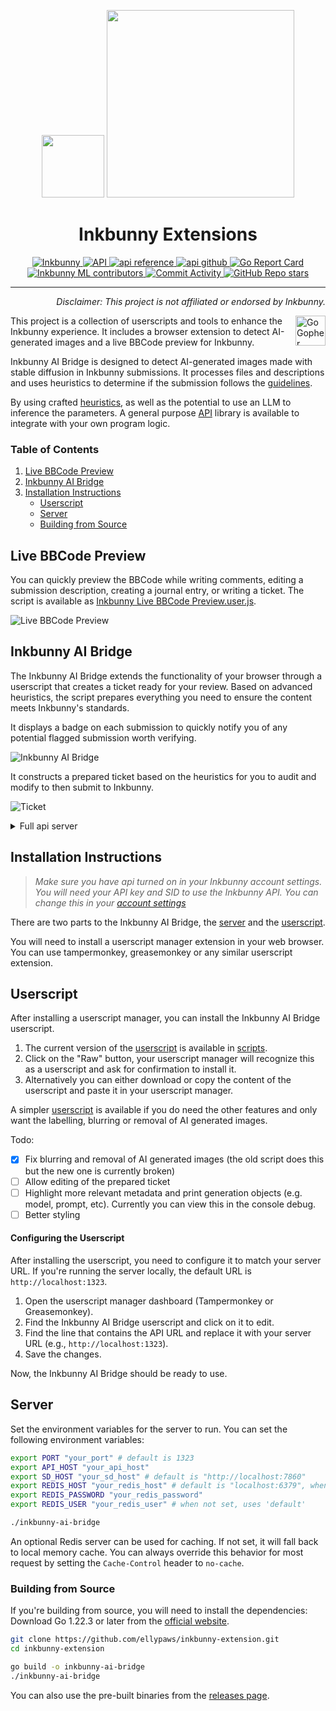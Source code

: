 <p align="center">
  <img src="https://inkbunny.net/images81/elephant/logo/bunny.png" width="100" />
  <img src="https://inkbunny.net/images81/elephant/logo/text.png" width="300" />
  <br>
  <h1 align="center">Inkbunny Extensions</h1>
</p>

<p align="center">
  <a href="https://inkbunny.net/">
    <img alt="Inkbunny" src="https://img.shields.io/badge/website-inkbunny.net-blue">
  </a>
  <a href="https://wiki.inkbunny.net/wiki/API">
    <img alt="API" src="https://img.shields.io/badge/api-inkbunny.net-blue">
  </a>
  <a href="https://pkg.go.dev/github.com/ellypaws/inkbunny/api">
    <img alt="api reference" src="https://img.shields.io/badge/api-inkbunny/api-007d9c?logo=go&logoColor=white">
  </a>
  <a href="https://github.com/ellypaws/inkbunny">
    <img alt="api github" src="https://img.shields.io/badge/github-inkbunny/api-007d9c?logo=github&logoColor=white">
  </a>
  <a href="https://goreportcard.com/report/github.com/ellypaws/inkbunny-app">
    <img src="https://goreportcard.com/badge/github.com/ellypaws/inkbunny-app" alt="Go Report Card" />
  </a>
  <br>
  <a href="https://github.com/ellypaws/inkbunny-app/graphs/contributors">
    <img alt="Inkbunny ML contributors" src="https://img.shields.io/github/contributors/ellypaws/inkbunny-app">
  </a>
  <a href="https://github.com/ellypaws/inkbunny-app/commits/main">
    <img alt="Commit Activity" src="https://img.shields.io/github/commit-activity/m/ellypaws/inkbunny-app">
  </a>
  <a href="https://github.com/ellypaws/inkbunny-app">
    <img alt="GitHub Repo stars" src="https://img.shields.io/github/stars/ellypaws/inkbunny-app?style=social">
  </a>
</p>

--------------

<p align="right"><i>Disclaimer: This project is not affiliated or endorsed by Inkbunny.</i></p>

<img src="https://go.dev/images/gophers/ladder.svg" width="48" alt="Go Gopher climbing a ladder." align="right">

This project is a collection of userscripts and tools to enhance the Inkbunny experience.
It includes a browser extension to detect AI-generated images and a live BBCode preview for Inkbunny.

Inkbunny AI Bridge is designed to detect AI-generated images made with stable diffusion in Inkbunny submissions. It processes files and descriptions and uses heuristics to determine if the submission follows the [guidelines](https://wiki.inkbunny.net/wiki/ACP#AI).

By using crafted [heuristics](https://github.com/ellypaws/inkbunny-sd),
as well as the potential to use an LLM to inference the parameters.
A general purpose [API](https://github.com/ellypaws/inkbunny-app) library is available to integrate with your own program logic.

### Table of Contents

1. [Live BBCode Preview](#live-bbcode-preview)
2. [Inkbunny AI Bridge](#inkbunny-ai-bridge)
3. [Installation Instructions](#installation-instructions)
    - [Userscript](#userscript)
    - [Server](#server)
    - [Building from Source](#building-from-source)

## Live BBCode Preview

You can quickly preview the BBCode while writing comments, editing a submission description, creating a journal entry, or writing a ticket. The script is available as [Inkbunny Live BBCode Preview.user.js](Inkbunny%20Live%20BBCode%20Preview.user.js).

![Live BBCode Preview](../doc/bbcode.png)

## Inkbunny AI Bridge

The Inkbunny AI Bridge extends the functionality of your browser through a userscript that creates a ticket ready for your review. Based on advanced heuristics, the script prepares everything you need to ensure the content meets Inkbunny's standards.

It displays a badge on each submission to quickly notify you of any potential flagged submission worth verifying.

![Inkbunny AI Bridge](../doc/screenshot.png)

It constructs a prepared ticket based on the heuristics for you to audit and modify to then submit to Inkbunny.

![Ticket](../doc/ticket.png)

<details>
<summary>Full api server</summary>

Additionally, there's a [full api server](https://github.com/ellypaws/inkbunny-app/tree/main/cmd/server) that provides additional tools.

A demo app is available either at [https://inkbunny.keiau.space](https://inkbunny.keiau.space/app/audits) or in [retool](https://inkbunny.retool.com).
![Inkbunny Ticket Auditor](https://github.com/ellypaws/inkbunny-app/blob/main/cmd/server/doc/screenshot.png?raw=true)
</details>

## Installation Instructions

> *Make sure you have api turned on in your Inkbunny account settings. You will need your API key and SID to
use the Inkbunny API. You can change this in
your [account settings](https://inkbunny.net/account.php#:~:text=API%20(External%20Scripting))*

There are two parts to the Inkbunny AI Bridge, the [server](#server) and the [userscript](#userscript).

You will need to install a userscript manager extension in your web browser. You can use tampermonkey, greasemonkey or any similar userscript extension.

## Userscript

After installing a userscript manager, you can install the Inkbunny AI Bridge userscript.

1. The current version of the [userscript](Inkbunny%20AI%20bridge.user.js) is available in [scripts](scripts).
2. Click on the "Raw" button, your userscript manager will recognize this as a userscript and ask for confirmation to install it.
3. Alternatively you can either download or copy the content of the userscript and paste it in your userscript manager.

A simpler [userscript](Inkbunny%20AI%20detector.user.js) is available if you do need the other features and only want the labelling, blurring or removal of AI generated images.

Todo:
- [x] Fix blurring and removal of AI generated images (the old script does this but the new one is currently broken)
- [ ] Allow editing of the prepared ticket
- [ ] Highlight more relevant metadata and print generation objects (e.g. model, prompt, etc). Currently you can view this in the console debug.
- [ ] Better styling

#### Configuring the Userscript

After installing the userscript, you need to configure it to match your server URL. If you're running the server locally, the default URL is `http://localhost:1323`.

1. Open the userscript manager dashboard (Tampermonkey or Greasemonkey).
2. Find the Inkbunny AI Bridge userscript and click on it to edit.
3. Find the line that contains the API URL and replace it with your server URL (e.g., `http://localhost:1323`).
4. Save the changes.

Now, the Inkbunny AI Bridge should be ready to use.

## Server

Set the environment variables for the server to run. You can set the following environment variables:

```bash
export PORT "your_port" # default is 1323
export API_HOST "your_api_host"
export SD_HOST "your_sd_host" # default is "http://localhost:7860"
export REDIS_HOST "your_redis_host" # default is "localhost:6379", when not set, uses local memory cache
export REDIS_PASSWORD "your_redis_password"
export REDIS_USER "your_redis_user" # when not set, uses 'default'

./inkbunny-ai-bridge
```

An optional Redis server can be used for caching.
If not set, it will fall back to local memory cache.
You can always override this behavior for most request by setting the `Cache-Control` header to `no-cache`.

### Building from Source

If you're building from source, you will need to install the dependencies:
Download Go 1.22.3 or later from the [official website](https://golang.org/dl/).

```bash
git clone https://github.com/ellypaws/inkbunny-extension.git
cd inkbunny-extension

go build -o inkbunny-ai-bridge
./inkbunny-ai-bridge
```

You can also use the pre-built binaries from the [releases page](https://github.com/ellypaws/inkbunny-extension/releases).